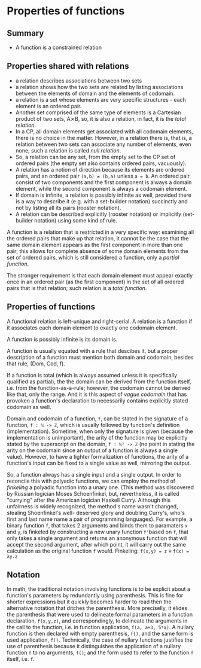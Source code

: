# Properties of functions

## Summary

- A function is a constrained relation



## Properties shared with relations

- a relation describes associations between two sets
- a relation shows how the two sets are related by listing associations between the elements of domain and the elements of codomain.
- a relation is a set whose elements are very specific structures - each element is an ordered pair.
- Another set comprised of the same type of elements is a Cartesian product of two sets, A⨯B, so, it is also a relation, in fact, it is the *total relation*.
- In a CP, all domain elements get associated with all codomain elements, there is no choice in the matter. However, in a relation there is, that is, a relation between two sets can associate any number of elements, even none; such a relation is called *null relation*.
- So, a relation can be any set, from the empty set to the CP set of ordered pairs (the empty set also contains ordered pairs, vacuously).
- A relation has a notion of direction because its elements are ordered pairs, and an ordered pair `(a,b) ≠ (b,a)` unless `a = b`. An ordered pair consist of two components and the first component is always a domain element, while the second component is always a codomain element.
- If domain is infinite, a relation is possibly infinite as well, provided there is a way to describe it (e.g. with a set-builder notation) succinctly and not by listing all its pairs (rooster notation).
- A relation can be described explicitly (rooster notation) or implicitly (set-builder notation) using some kind of rule.

A function is a relation that is restricted in a very specific way: examining all the ordered pairs that make up that relation, it cannot be the case that the same domain element appears as the first component in more than one pair; this allows for complete absence of some domain elements from the set of ordered pairs, which is still considered a function, only a *partial function*.

The stronger requirement is that each domain element must appear exactly once in an ordered pair (as the first component) in the set of all ordered pairs that is that relation; such relation is a *total function*.

## Properties of functions

A functional relation is left-unique and right-serial. A relation is a function if it associates each domain element to exactly one codomain element.

A function is possibly infinite is its domain is.

A function is usually equated with a rule that descibes it, but a proper description of a function must mention both domain and codomain, besides that rule, (Dom, Cod, f).

If a function is total (which is always assumed unless it is specifically qualified as partial), the the domain can be derived from the function itself, i.e. from the function-as-a-rule; however, the codomain cannot be derived like that, only the range. And it is this aspect of *vague codomain* that has provoken a function's declaration to necessarily contains explicitly stated codomain as well.

Domain and codomain of a function, `f`, can be stated in the signature of a function, `f : ℕ -> ℤ`, which is usually followed by function's definition (implementation). Sometime, when only the signature is given (because the implementation is unimportant), the arity of the function may be explicitly stated by the superscript on the domain, `f : ℕ² -> ℤ` (no point in stating the arity on the codomain since an output of a function is always a single value). However, to have a tighter formalization of functions, the arity of a function's input can be fixed to a single value as well, mirroring the output.

So, a function always has a single input and a single output. In order to reconcile this with polyadic functions, we can employ the method of *finkeling* a polyadic function into a unary one. (This method was discovered by Russian logician Moses Schoenfinkel, but, nevertheless, it is called "currying" after the American logician Haskell Curry. Although this unfairness is widely recognized, the method's name wasn't changed, stealing Shoenfinkel's well- deserved glory and doubling Curry's, who's first and last name name a pair of programming languages). For example, a binary function `f`, that takes 2 arguments and binds them to paramaters `x` and `y`, is finkeled by constructing a new unary function `f'`based on `f`, that only takes a single argument and returns an anonymous function that will accept the second argument, after which point, it will carry out the same calculation as the original function `f` would. Finkeling: `f(x,y) = z` ≡ `f(x) = λy.z`

## Notation

In math, the traditional notation involving functions is to be explicit about a function's parameters by redundantly using parenthesis. This is fine for shorter expressions but it quickly becomes harder to read then the alternative notation that ditches the parenthesis. More preciselly, it elides the parenthesis that were used to delineate formal parameters in a function declaration, `f(x,y,z)`, and correspondingly, to delineate the arguments in the call to the function, i.e. in function application, `f(a, a+3, 5*a)`. A nullary function is then declared with empty parenthesis, `f()`, and the same form is used application, `f()`. Technically, the case of nullary functions justifies the use of parenthesis because it distinguishes the application of a nullary function `f` to no arguments, `f()`; and the form used to refer to the function `f` itself, i.e. `f`. 
